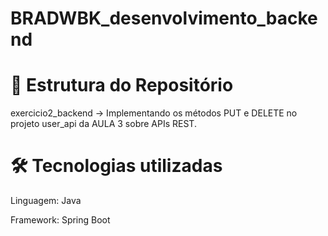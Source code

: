 # BRADWBK_desenvolvimento_backend

# 📂 Estrutura do Repositório

exercicio2_backend → Implementando os métodos PUT e DELETE no projeto user_api da AULA 3 sobre APIs REST.


# 🛠️ Tecnologias utilizadas
Linguagem: Java

Framework: Spring Boot
